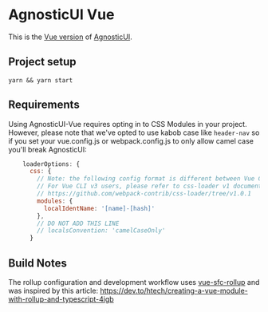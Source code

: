 # AgnosticUI Vue

This is the [Vue version](https://github.com/AgnosticUI/agnosticui/tree/master/agnosticui-vue) of [AgnosticUI](https://github.com/AgnosticUI/agnosticui).

## Project setup

```
yarn && yarn start
```

## Requirements

Using AgnosticUI-Vue requires opting in to CSS Modules in your project. However, please note that we've opted to use kabob case like `header-nav` so if you set your vue.config.js or webpack.config.js to only allow camel case you'll break AgnosticUI:

```js
    loaderOptions: {
      css: {
        // Note: the following config format is different between Vue CLI v4 and v3
        // For Vue CLI v3 users, please refer to css-loader v1 documentations
        // https://github.com/webpack-contrib/css-loader/tree/v1.0.1
        modules: {
          localIdentName: '[name]-[hash]'
        },
        // DO NOT ADD THIS LINE
        // localsConvention: 'camelCaseOnly'
      }
```
 
## Build Notes

The rollup configuration and development workflow uses [vue-sfc-rollup](https://www.npmjs.com/package/vue-sfc-rollup) and was inspired by this article:
https://dev.to/htech/creating-a-vue-module-with-rollup-and-typescript-4igb
